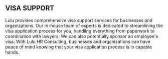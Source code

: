 ## VISA SUPPORT


Lulu provides comprehensive visa support services for businesses and organizations. Our in-house team of experts is dedicated to streamlining the visa application process for you, handling everything from paperwork to coordination with lawyers. We can also potentially sponsor an employee's visa. 
With Lulu HR Consulting, businesses and organizations can have peace of mind knowing that your visa application process is in capable hands.
